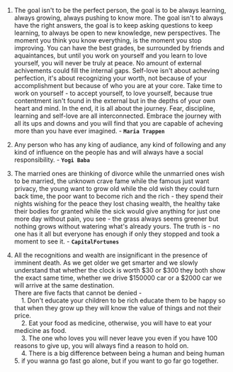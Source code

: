 1. The goal isn't to be the perfect person, the goal is to be always learning, always growing, always pushing to know more. The goal isn't to always have the right answers, the goal is to keep asking questions to keep learning, to always be open to new knowledge, new perspectives. The moment you think you know everything, is the moment you stop improving. You can have the best grades, be surrounded by friends and aquaintances, but until you work on yourself and you learn to love yourself, you will never be truly at peace. No amount of external achivements could fill the internal gaps. Self-love isn't about acheving perfection, it's about recognizing your worth, not because of your accomplishment but because of who you are at your core. Take time to work on yourself - to accept yourself, to love yourself, because true contentment isn't found in the external but in the depths of your own heart and mind. In the end, it is all about the journey. Fear, discipline, learning and self-love are all interconnected. Embrace the journey with all its ups and downs and you will find that you are capable of acheving more than you have ever imagined. - **`Maria Trappen`**

2. Any person who has any king of audiance, any kind of following and any kind of influence on the people has and will always have a social responsibility. - **`Yogi Baba`**

3. The married ones are thinking of divorce while the unmarried ones wish to be married, the unknown crave fame while the famous just want privacy, the young want to grow old while the old wish they could turn back time, the poor want to become rich and the rich - they spend their nights wishing for the peace they lost chasing wealth, the healthy take their bodies for granted while the sick would give anything for just one more day without pain, you see - the grass always seems greener but nothing grows without watering what's already yours. The truth is - no one has it all but everyone has enough if only they stopped and took a moment to see it. - **`CapitalFortunes`**

4. All the recognitions and wealth are insignificant in the presence of imminent death. As we get older we get smarter and we slowly understand that whether the clock is worth $30 or $300 they both show the exact same time, whether we drive $150000 car or a $2000 car we will arrive at the same destination.<br>There are five facts that cannot be denied - <br>
&nbsp;&nbsp;&nbsp;&nbsp;1. Don't educate your children to be rich educate them to be happy so that when they grow up they will know the value of things and not their price.<br>
&nbsp;&nbsp;&nbsp;&nbsp;2. Eat your food as medicine, otherwise, you will have to eat your medicine as food.<br>
&nbsp;&nbsp;&nbsp;&nbsp;3. The one who loves you will never leave you even if you have 100 reasons to give up, you will always find a reason to hold on.<br>
&nbsp;&nbsp;&nbsp;&nbsp;4. There is a big difference between being a human and being human 5. if you wanna go fast go alone, but if you want to go far go together.<br>
